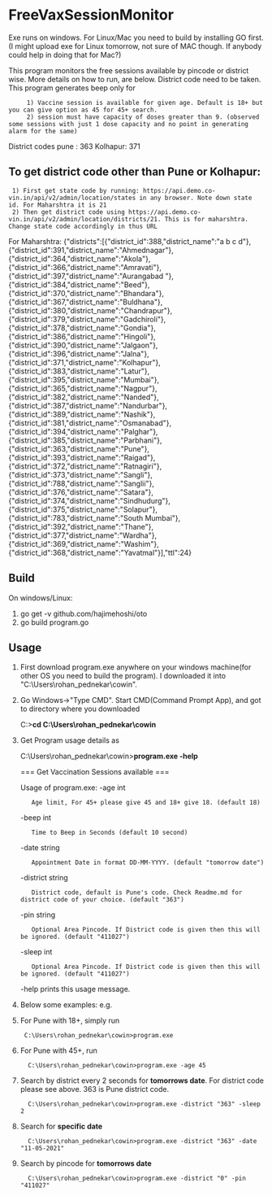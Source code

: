 # FreeVaxSessionMonitor
Exe runs on windows. For Linux/Mac you need to build by installing GO first.(I might upload exe for Linux tomorrow, not sure of MAC though. If anybody could help in doing that for Mac?) 

This program monitors the free sessions available by pincode or district wise. More details on how to run, are below. District code need to be taken. This program generates beep only for

         1) Vaccine session is available for given age. Default is 18+ but you can give option as 45 for 45+ search.
         2) session must have capacity of doses greater than 9. (observed some sessions with just 1 dose capacity and no point in generating alarm for the same)

District codes
pune : 363
Kolhapur: 371

## To get district code other than Pune or Kolhapur:
     1) First get state code by running: https://api.demo.co-vin.in/api/v2/admin/location/states in any browser. Note down state id. For Maharshtra it is 21
     2) Then get district code using https://api.demo.co-vin.in/api/v2/admin/location/districts/21. This is for maharshtra. Change state code accordingly in thus URL

For Maharshtra:
{"districts":[{"district_id":388,"district_name":"a b c d"},{"district_id":391,"district_name":"Ahmednagar"},{"district_id":364,"district_name":"Akola"},{"district_id":366,"district_name":"Amravati"},{"district_id":397,"district_name":"Aurangabad "},{"district_id":384,"district_name":"Beed"},{"district_id":370,"district_name":"Bhandara"},{"district_id":367,"district_name":"Buldhana"},{"district_id":380,"district_name":"Chandrapur"},{"district_id":379,"district_name":"Gadchiroli"},{"district_id":378,"district_name":"Gondia"},{"district_id":386,"district_name":"Hingoli"},{"district_id":390,"district_name":"Jalgaon"},{"district_id":396,"district_name":"Jalna"},{"district_id":371,"district_name":"Kolhapur"},{"district_id":383,"district_name":"Latur"},{"district_id":395,"district_name":"Mumbai"},{"district_id":365,"district_name":"Nagpur"},{"district_id":382,"district_name":"Nanded"},{"district_id":387,"district_name":"Nandurbar"},{"district_id":389,"district_name":"Nashik"},{"district_id":381,"district_name":"Osmanabad"},{"district_id":394,"district_name":"Palghar"},{"district_id":385,"district_name":"Parbhani"},{"district_id":363,"district_name":"Pune"},{"district_id":393,"district_name":"Raigad"},{"district_id":372,"district_name":"Ratnagiri"},{"district_id":373,"district_name":"Sangli"},{"district_id":788,"district_name":"Sanglii"},{"district_id":376,"district_name":"Satara"},{"district_id":374,"district_name":"Sindhudurg"},{"district_id":375,"district_name":"Solapur"},{"district_id":783,"district_name":"South Mumbai"},{"district_id":392,"district_name":"Thane"},{"district_id":377,"district_name":"Wardha"},{"district_id":369,"district_name":"Washim"},{"district_id":368,"district_name":"Yavatmal"}],"ttl":24}


## Build
On windows/Linux:
1) go get -v github.com/hajimehoshi/oto
2) go build program.go

## Usage
1) First download program.exe anywhere on your windows machine(for other OS you need to build the program). I downloaded it into "C:\Users\rohan_pednekar\cowin".
2) Go Windows->"Type CMD". Start CMD(Command Prompt App), and got to directory where you downloaded

     C:>**cd C:\Users\rohan_pednekar\cowin**
3) Get Program usage details as

     C:\Users\rohan_pednekar\cowin>**program.exe -help**
     
     === Get Vaccination Sessions available ===
     
     Usage of program.exe:
     -age int
     
          Age limit, For 45+ please give 45 and 18+ give 18. (default 18)
        
     -beep int
     
          Time to Beep in Seconds (default 10 second)
          
     -date string
     
          Appointment Date in format DD-MM-YYYY. (default "tomorrow date")
          
     -district string
     
          District code, default is Pune's code. Check Readme.md for district code of your choice. (default "363")
          
     -pin string
     
          Optional Area Pincode. If District code is given then this will be ignored. (default "411027")
          
     -sleep int
     
          Optional Area Pincode. If District code is given then this will be ignored. (default "411027")
          

    -help prints this usage message.
4) Below some examples:
e.g. 
         
1) For Pune with 18+, simply run


        C:\Users\rohan_pednekar\cowin>program.exe
          
          
2) For Pune with 45+, run
     

         C:\Users\rohan_pednekar\cowin>program.exe -age 45
         
          
3) Search by district every 2 seconds for **tomorrows date**. For district code please see above. 363 is Pune district code.
     
 
         C:\Users\rohan_pednekar\cowin>program.exe -district "363" -sleep 2
          
  
4) Search for **specific date**
     

         C:\Users\rohan_pednekar\cowin>program.exe -district "363" -date "11-05-2021"
          
  
5) Search by pincode for **tomorrows date**
     

         C:\Users\rohan_pednekar\cowin>program.exe -district "0" -pin "411027"
   
  
  
  


